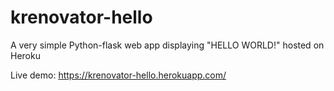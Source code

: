 # krenovator-hello

A very simple Python-flask web app displaying "HELLO WORLD!" hosted on Heroku

Live demo: https://krenovator-hello.herokuapp.com/
